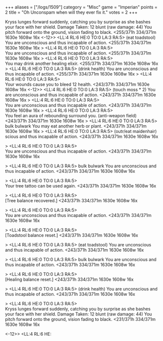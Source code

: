+++
aliases = ["/logs/1509"]
category = "Misc"
game = "Imperian"
points = 2
title = "Oh Unconspam when will they ever fix it."
votes = 2
+++

Kryss lunges forward suddenly, catching you by surprise as she bashes your face
with her shield.
Damage Taken: 12 blunt (raw damage: 44)
You pitch forward onto the ground, vision fading to black.
<255/371h 334/371m 1630e 1608w 16x <ebpp> <ht> <-12>> <LL:4 RL:6 HE:0 TO:0 LA:3 RA:5>  (eat 
toadstool) 
You are unconscious and thus incapable of action.
<255/371h 334/371m 1630e 1608w 16x <ebpp> <ht>> <LL:4 RL:6 HE:0 TO:0 LA:3 RA:5>  
You are unconscious and thus incapable of action.
<255/371h 334/371m 1630e 1608w 16x <ebpp> <ht>> <LL:4 RL:6 HE:0 TO:0 LA:3 RA:5>  
You may drink another healing elixir.
<255/371h 334/371m 1630e 1608w 16x <ebpp> <ht>> <LL:4 RL:6 HE:0 TO:0 LA:3 RA:5>  (drink health) 
You are unconscious and thus incapable of action.
<255/371h 334/371m 1630e 1608w 16x <ebpp> <ht>> <LL:4 RL:6 HE:0 TO:0 LA:3 RA:5>  
Your wounds cause you to bleed 12 health.
<243/371h 334/371m 1630e 1608w 16x <ebpp> <ht> <-12>> <LL:4 RL:6 HE:0 TO:0 LA:3 RA:5>  (touch moss * 
2) 
You are unconscious and thus incapable of action.
<243/371h 334/371m 1630e 1608w 16x <ebpp> <ht>> <LL:4 RL:6 HE:0 TO:0 LA:3 RA:5>  
You are unconscious and thus incapable of action.
<243/371h 334/371m 1630e 1608w 16x <ebpp> <ht>> <LL:4 RL:6 HE:0 TO:0 LA:3 RA:5>  
You feel an aura of rebounding surround you. (anti-weapon field)
<243/371h 334/371m 1630e 1608w 16x <ebpp> <ht>> <LL:4 RL:6 HE:0 TO:0 LA:3 RA:5>  bulk
bulwark
You may eat another herb or plant.
<243/371h 334/371m 1630e 1608w 16x <ebpp> <t>> <LL:4 RL:6 HE:0 TO:0 LA:3 RA:5>  (outr/eat 
maidenhair) 
scious and thus incapable of action.
<243/371h 334/371m 1630e 1608w 16x <ebpp> <ht> <p>> <LL:4 RL:6 HE:0 TO:0 LA:3 RA:5>  
You are unconscious and thus incapable of action.
<243/371h 334/371m 1630e 1608w 16x <ebpp> <ht> <p>> <LL:4 RL:6 HE:0 TO:0 LA:3 RA:5>  bulk
bulwark
You are unconscious and thus incapable of action.
<243/371h 334/371m 1630e 1608w 16x <ebpp> <ht> <p>> <LL:4 RL:6 HE:0 TO:0 LA:3 RA:5>  
Your tree tattoo can be used again.
<243/371h 334/371m 1630e 1608w 16x <ebpp> <ht> <p>> <LL:4 RL:6 HE:0 TO:0 LA:3 RA:5>  
[Tree balance recovered.]
<243/371h 334/371m 1630e 1608w 16x <ebpp> <h> <p>> <LL:4 RL:6 HE:0 TO:0 LA:3 RA:5>  
You are unconscious and thus incapable of action.
<243/371h 334/371m 1630e 1608w 16x <ebpp> <h> <p>> <LL:4 RL:6 HE:0 TO:0 LA:3 RA:5>  
[Toadstool balance reset.]
<243/371h 334/371m 1630e 1608w 16x <ebpp> <h> <p>> <LL:4 RL:6 HE:0 TO:0 LA:3 RA:5>  (eat toadstool) 
You are unconscious and thus incapable of action.
<243/371h 334/371m 1630e 1608w 16x <ebpp> <h> <p>> <LL:4 RL:6 HE:0 TO:0 LA:3 RA:5>  bulk
bulwark
You are unconscious and thus incapable of action.
<243/371h 334/371m 1630e 1608w 16x <ebpp> <h> <p>> <LL:4 RL:6 HE:0 TO:0 LA:3 RA:5>  
[Healing balance reset.]
<243/371h 334/371m 1630e 1608w 16x <ebpp> <h> <p>> <LL:4 RL:6 HE:0 TO:0 LA:3 RA:5>  (drink health) 
You are unconscious and thus incapable of action.
<243/371h 334/371m 1630e 1608w 16x <ebpp> <h> <p>> <LL:4 RL:6 HE:0 TO:0 LA:3 RA:5>  
Kryss lunges forward suddenly, catching you by surprise as she bashes your face
with her shield.
Damage Taken: 12 blunt (raw damage: 44)
You pitch forward onto the ground, vision fading to black.
<231/371h 334/371m 1630e 1608w 16x <ebpp> <h> <p> <-12>> <LL:4 RL:6 HE: